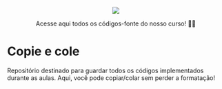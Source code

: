 <p align="center">
    <img src="https://user-images.githubusercontent.com/58178979/147014815-407d55d8-a506-446c-8869-b14aacb06c4b.png">
</p>

<p align="center">
    Acesse aqui todos os códigos-fonte do nosso curso! 📝📝
</p>

# Copie e cole
Repositório destinado para guardar todos os códigos implementados durante as aulas. Aqui, você pode copiar/colar sem perder a formatação!